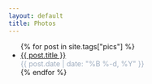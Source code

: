 ```yaml
---
layout: default
title: Photos
---
```

<ul class="posts">
  {% for post in site.tags["pics"] %}
    <li>
      <a href="{{ post.url }}">{{ post.title }}</a>
      <div class="publish-date" style="color: #a0aec0"><time pubdate="">{{ post.date | date: "%B %-d, %Y" }}</time></div>
    </li>
  {% endfor %}
</ul>
